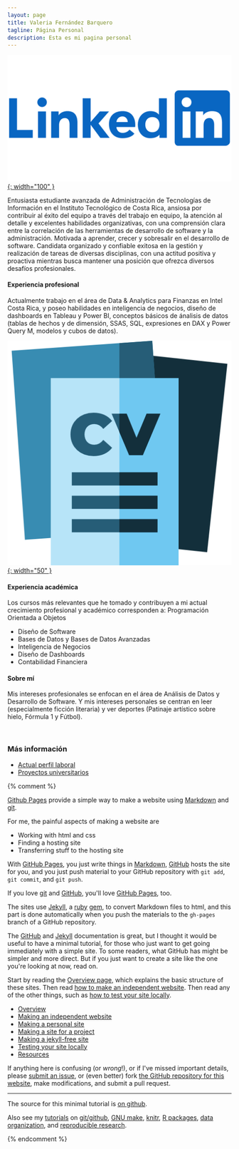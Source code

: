 ```yaml
---
layout: page
title: Valeria Fernández Barquero
tagline: Página Personal
description: Esta es mi pagina personal
---
```


[![Linkedin](assets/Linkedin-Logo.png){: width="100" }](https://www.linkedin.com/in/valeria-fern%C3%A1ndez-barquero-286271273)

Entusiasta estudiante avanzada de Administración de Tecnologías de Información en el Instituto Tecnológico de Costa Rica, ansiosa por contribuir al éxito del equipo a través del trabajo en equipo, la atención al detalle y excelentes habilidades organizativas, con una comprensión clara entre la correlación de las herramientas de desarrollo de software y la administración. Motivada a  aprender, crecer y sobresalir en el desarrollo de software. Candidata organizado y confiable exitosa en la gestión y realización de tareas de diversas disciplinas, con una actitud positiva y proactiva mientras busca mantener una posición que ofrezca diversos desafíos profesionales.

#### Experiencia profesional

Actualmente trabajo en el área de Data & Analytics para Finanzas en Intel Costa Rica, y poseo habilidades en inteligencia de negocios, diseño de dashboards en Tableau y Power BI, conceptos básicos de ánalisis de datos (tablas de hechos y de dimensión, SSAS, SQL, expresiones en DAX y Power Query M, modelos y cubos de datos).

[![CV](assets/cvlogo.png){: width="50" }](https://drive.google.com/file/d/1Qc25FxFcskg513M_iUKnDqTG_Pbx8flF/view?usp=sharing)

#### Experiencia académica

Los cursos más relevantes que he tomado y contribuyen a mi actual crecimiento profesional y académico corresponden a:
Programación Orientada a Objetos
- Diseño de Software
- Bases de Datos y Bases de Datos Avanzadas
- Inteligencia de Negocios
- Diseño de Dashboards
- Contabilidad Financiera

#### Sobre mí

Mis intereses profesionales se enfocan en el área de Análisis de Datos y Desarrollo de Software. Y mis intereses personales se centran en leer (especialmente ficción literaria) y ver deportes (Patinaje artístico sobre hielo, Fórmula 1 y Fútbol). 

&nbsp;
### Más información

- [Actual perfil laboral](pages/experiencia_laboral.md)
- [Proyectos universitarios](pages/proyectos_universitarios.md)


{% comment %}

[Github Pages](https://pages.github.com) provide a simple way to make a
website using
[Markdown](https://daringfireball.net/projects/markdown/) and
[git](https://git-scm.com).

For me, the painful aspects of making a website are

- Working with html and css
- Finding a hosting site
- Transferring stuff to the hosting site

With [GitHub Pages](https://pages.github.com), you just write things in
[Markdown](https://daringfireball.net/projects/markdown/),
[GitHub](https://github.com) hosts the site for you, and you just push
material to your GitHub repository with `git add`, `git commit`, and
`git push`.

If you love [git](https://git-scm.com/) and
[GitHub](https://github.com), you'll love
[GitHub Pages](https://pages.github.com), too.

The sites use [Jekyll](https://jekyllrb.com/), a
[ruby](https://www.ruby-lang.org/en/) [gem](https://rubygems.org/), to
convert Markdown files to html, and this part is done
automatically when you push the materials to the `gh-pages` branch
of a GitHub repository.

The [GitHub](https://pages.github.com) and
[Jekyll](https://jekyllrb.com) documentation is great, but I thought it
would be useful to have a minimal tutorial, for those who just want to
get going immediately with a simple site. To some readers, what GitHub
has might be simpler and more direct.  But if you just want to create
a site like the one you're looking at now, read on.

Start by reading the [Overview page](pages/overview.html), which
explains the basic structure of these sites. Then read
[how to make an independent website](pages/independent_site.html). Then
read any of the other things, such as
[how to test your site locally](pages/local_test.html).

- [Overview](pages/overview.html)
- [Making an independent website](pages/independent_site.html)
- [Making a personal site](pages/user_site.html)
- [Making a site for a project](pages/project_site.html)
- [Making a jekyll-free site](pages/nojekyll.html)
- [Testing your site locally](pages/local_test.html)
- [Resources](pages/resources.html)

If anything here is confusing (or _wrong_!), or if I've missed
important details, please
[submit an issue](https://github.com/kbroman/simple_site/issues), or (even
better) fork [the GitHub repository for this website](https://github.com/kbroman/simple_site),
make modifications, and submit a pull request.

---

The source for this minimal tutorial is [on github](https://github.com/kbroman/simple_site).

Also see my [tutorials](https://kbroman.org/tutorials) on
[git/github](https://kbroman.org/github_tutorial),
[GNU make](https://kbroman.org/minimal_make),
[knitr](https://kbroman.org/knitr_knutshell),
[R packages](https://kbroman.org/pkg_primer),
[data organization](https://kbroman.org/dataorg),
and [reproducible research](https://kbroman.org/steps2rr).

{% endcomment %}